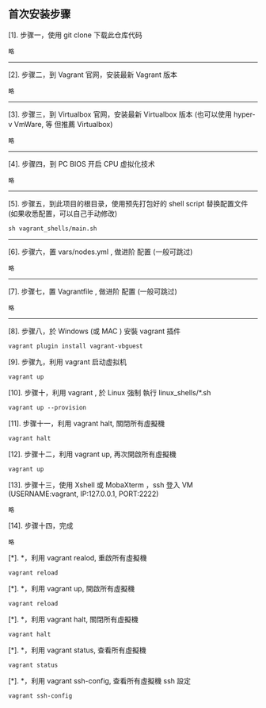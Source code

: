 ## 首次安装步骤

[1]. 步骤一，使用 git clone 下载此仓库代码
```shell
略
```
---------------------------------------

[2]. 步骤二，到 Vagrant 官网，安装最新 Vagrant 版本
```shell
略
```
---------------------------------------

[3]. 步骤三，到 Virtualbox 官网，安装最新 Virtualbox 版本 (也可以使用 hyper-v VmWare, 等 但推薦 Virtualbox)
```shell
略
```
---------------------------------------
[4]. 步骤四，到 PC BIOS 开启 CPU 虚拟化技术
```shell
略
```
---------------------------------------

[5]. 步骤五，到此项目的根目录，使用预先打包好的 shell script 替换配置文件 (如果收悉配置，可以自己手动修改)
```shell
sh vagrant_shells/main.sh
```
---------------------------------------

[6]. 步骤六，置 vars/nodes.yml , 做进阶 配置 (一般可跳过)
```shell
略
```

---------------------------------------
[7]. 步骤七，置 Vagrantfile , 做进阶 配置 (一般可跳过)
```shell
略
```

---------------------------------------

[8]. 步骤八，於 Windows (或 MAC ) 安裝 vagrant 插件
```shell
vagrant plugin install vagrant-vbguest
```

[9]. 步骤九，利用 vagrant 启动虚拟机
```shell
vagrant up
```

[10]. 步骤十，利用 vagrant , 於 Linux 強制 執行 linux_shells/*.sh  
```shell
vagrant up --provision
```

[11]. 步骤十一，利用 vagrant halt, 關閉所有虛擬機
```shell
vagrant halt
```

[12]. 步骤十二，利用 vagrant up, 再次開啟所有虛擬機
```shell
vagrant up
```

[13]. 步骤十三，使用 Xshell 或 MobaXterm ，ssh 登入 VM (USERNAME:vagrant, IP:127.0.0.1, PORT:2222)
```shell
略
```

[14]. 步骤十四，完成
```shell
略
```

[*]. *，利用 vagrant realod, 重啟所有虛擬機
```shell
vagrant reload
```

[*]. *，利用 vagrant up, 開啟所有虛擬機
```shell
vagrant reload
```

[*]. *，利用 vagrant halt, 關閉所有虛擬機
```shell
vagrant halt
```

[*]. *，利用 vagrant status, 查看所有虛擬機
```shell
vagrant status
```

[*]. *，利用 vagrant ssh-config, 查看所有虛擬機 ssh 設定
```shell
vagrant ssh-config
```